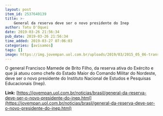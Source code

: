 ```yaml
---
layout: post
item_id: 2537640139
title: >-
    General da reserva deve ser o novo presidente do Inep
author: Tatu D'Oquei
date: 2019-03-26 21:56:34
pub_date: 2019-03-26 21:56:34
time_added: 2019-03-27 07:06:03
categories: [avisamos]
tags: []
image: https://img.jovempan.uol.com.br/uploads/2019/03/2015_05_06-transferencia-de-cargo-de-chef-do-estado-maior-cmne-4280_g.jpg
---
```


O general Francisco Mamede de Brito Filho, da reserva ativa do Exército e que já atuou como chefe do Estado Maior do Comando Militar do Nordeste, deve ser o novo presidente do Instituto Nacional de Estudos e Pesquisas Educacionais (Inep).

**Link:** [https://jovempan.uol.com.br/noticias/brasil/general-da-reserva-deve-ser-o-novo-presidente-do-inep.html](https://jovempan.uol.com.br/noticias/brasil/general-da-reserva-deve-ser-o-novo-presidente-do-inep.html)

